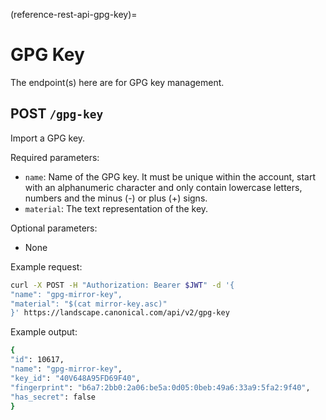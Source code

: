 (reference-rest-api-gpg-key)=
# GPG Key

The endpoint(s) here are for GPG key management.

## POST `/gpg-key`

Import a GPG key.

Required parameters:

- `name`: Name of the GPG key. It must be unique within the account, start with an alphanumeric character and only contain lowercase letters, numbers and the minus (-) or plus (+) signs.
- `material`: The text representation of the key.

Optional parameters:

- None

Example request:

```bash
curl -X POST -H "Authorization: Bearer $JWT" -d '{
"name": "gpg-mirror-key",
"material": "$(cat mirror-key.asc)"
}' https://landscape.canonical.com/api/v2/gpg-key
```

Example output:
```bash
{
"id": 10617,
"name": "gpg-mirror-key",
"key_id": "40V648A95FD69F40",
"fingerprint": "b6a7:2bb0:2a06:be5a:0d05:0beb:49a6:33a9:5fa2:9f40",
"has_secret": false
}
```

